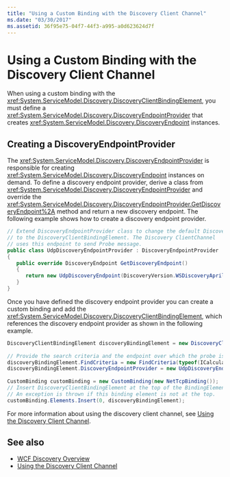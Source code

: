 ```yaml
---
title: "Using a Custom Binding with the Discovery Client Channel"
ms.date: "03/30/2017"
ms.assetid: 36f95e75-04f7-44f3-a995-a0d623624d7f
---
```

# Using a Custom Binding with the Discovery Client Channel
When using a custom binding with the <xref:System.ServiceModel.Discovery.DiscoveryClientBindingElement>, you must define a <xref:System.ServiceModel.Discovery.DiscoveryEndpointProvider> that creates <xref:System.ServiceModel.Discovery.DiscoveryEndpoint> instances.  
  
## Creating a DiscoveryEndpointProvider  
 The <xref:System.ServiceModel.Discovery.DiscoveryEndpointProvider> is responsible for creating <xref:System.ServiceModel.Discovery.DiscoveryEndpoint> instances on demand. To define a discovery endpoint provider, derive a class from <xref:System.ServiceModel.Discovery.DiscoveryEndpointProvider> and override the <xref:System.ServiceModel.Discovery.DiscoveryEndpointProvider.GetDiscoveryEndpoint%2A> method and return a new discovery endpoint. The following example shows how to create a discovery endpoint provider.  
  
```csharp
// Extend DiscoveryEndpointProvider class to change the default DiscoveryEndpoint  
// to the DiscoveryClientBindingElement. The Discovery ClientChannel
// uses this endpoint to send Probe message.  
public class UdpDiscoveryEndpointProvider : DiscoveryEndpointProvider  
{  
   public override DiscoveryEndpoint GetDiscoveryEndpoint()  
   {  
      return new UdpDiscoveryEndpoint(DiscoveryVersion.WSDiscoveryApril2005);  
   }  
}  
```  
  
 Once you have defined the discovery endpoint provider you can create a custom binding and add the <xref:System.ServiceModel.Discovery.DiscoveryClientBindingElement>, which references the discovery endpoint provider as shown in the following example.  
  
```csharp
DiscoveryClientBindingElement discoveryBindingElement = new DiscoveryClientBindingElement();  
  
// Provide the search criteria and the endpoint over which the probe is sent.  
discoveryBindingElement.FindCriteria = new FindCriteria(typeof(ICalculatorService));  
discoveryBindingElement.DiscoveryEndpointProvider = new UdpDiscoveryEndpointProvider();  
  
CustomBinding customBinding = new CustomBinding(new NetTcpBinding());  
// Insert DiscoveryClientBindingElement at the top of the BindingElement stack.  
// An exception is thrown if this binding element is not at the top.  
customBinding.Elements.Insert(0, discoveryBindingElement);  
```  
  
 For more information about using the discovery client channel, see [Using the Discovery Client Channel](using-the-discovery-client-channel.md).
  
## See also

- [WCF Discovery Overview](wcf-discovery-overview.md)
- [Using the Discovery Client Channel](using-the-discovery-client-channel.md)
